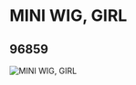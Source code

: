 # MINI WIG, GIRL
## 96859
![MINI WIG, GIRL](https://lc-www-live-s.legocdn.com/media/bricks/5/2/4655371.jpg)
